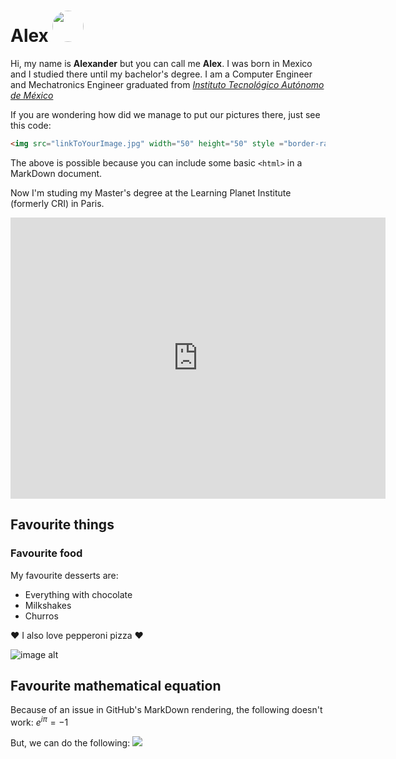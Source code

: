 # Alex <img src="https://media-exp1.licdn.com/dms/image/C4E03AQF2jOB-_X8rFA/profile-displayphoto-shrink_200_200/0/1638658990421?e=1652918400&v=beta&t=TAXi6BbRL1N-NxW5BvTK1Pr-VPa86K5LUq7vkZ004gI" width="50" height="50" style ="border-radius: 50%;">
Hi, my name is **Alexander** but you can call me  **Alex**. I was born in Mexico and I studied there until my bachelor's degree. I am a Computer Engineer and Mechatronics Engineer graduated from [*Instituto Tecnológico Autónomo de México*](https://www.itam.mx)

If you are wondering how did we manage to put our pictures there, just see this code:
```HTML 
<img src="linkToYourImage.jpg" width="50" height="50" style ="border-radius: 50%;">
```
The above is possible because you can include some basic `<html>` in a MarkDown document.

Now I'm studing my Master's degree at the Learning Planet Institute (formerly CRI) in Paris.

<iframe src="https://www.google.com/maps/embed?pb=!1m18!1m12!1m3!1d2625.2665584951583!2d2.3607546151739913!3d48.853127209032145!2m3!1f0!2f0!3f0!3m2!1i1024!2i768!4f13.1!3m3!1m2!1s0x47e671fef38bada9%3A0xb1ee1472781d39e!2sLearning%20Planet%20Institute)%20-%20Inserm%20Universit%C3%A9%20De%20Paris!5e0!3m2!1sen!2sfr!4v1647615904013!5m2!1sen!2sfr" width="600" height="450" style="border:0;" allowfullscreen="" loading="lazy"></iframe>

## Favourite things

### Favourite food
My favourite desserts are:
- Everything with chocolate
- Milkshakes
- Churros

:heart: I also love pepperoni pizza :heart:

![image alt](https://media2.giphy.com/media/4ayiIWaq2VULC/giphy.gif?cid=ecf05e47l0zq9wow2wk8w1ijk0uqp3w3ycx4oywanjdkrlvl&rid=giphy.gif&ct=g)

## Favourite mathematical equation
Because of an issue in GitHub's MarkDown rendering, the following doesn't work:
$e^{i\pi}= -1$

But, we can do the following:
<img src="https://render.githubusercontent.com/render/math?math=e^{i\pi}=-1">